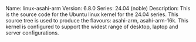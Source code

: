 Name:    linux-asahi-arm
Version: 6.8.0
Series:  24.04 (noble)
Description:
This is the source code for the Ubuntu linux kernel for the 24.04 series. This
    source tree is used to produce the flavours: asahi-arm, asahi-arm-16k.
    This kernel is configured to support the widest range of desktop, laptop and
    server configurations.
